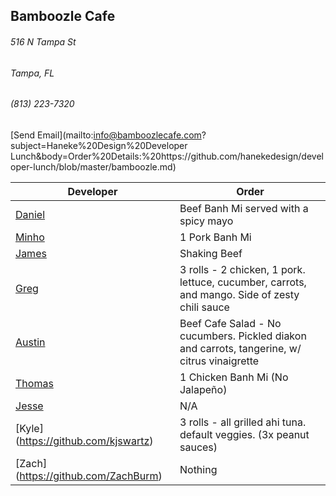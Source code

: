## Bamboozle Cafe
###### 516 N Tampa St
###### Tampa, FL
###### (813) 223-7320
[Send Email](mailto:info@bamboozlecafe.com?subject=Haneke%20Design%20Developer Lunch&body=Order%20Details:%20https://github.com/hanekedesign/developer-lunch/blob/master/bamboozle.md)

Developer     | Order
--------------|---------------------
[Daniel](https://github.com/dtartaglia)           	| Beef Banh Mi served with a spicy mayo
[Minho](https://github.com/minhochoi)               |  1 Pork Banh Mi 
[James](https://github.com/jlandrum)                | Shaking Beef
[Greg](https://github.com/greghochsprung)           | 3 rolls - 2 chicken, 1 pork. lettuce, cucumber, carrots, and mango. Side of zesty chili sauce
[Austin](https://github.com/austinmccarthy-haneke)  | Beef Cafe Salad - No cucumbers. Pickled diakon and carrots, tangerine, w/ citrus vinaigrette
[Thomas](https://github.com/ThomasKomarnicki)       | 1 Chicken Banh Mi (No Jalapeño)
[Jesse](https://github.com/jessecurry)              | N/A
[Kyle] (https://github.com/kjswartz)                | 3 rolls - all grilled ahi tuna. default veggies. (3x peanut sauces) 
[Zach] (https://github.com/ZachBurm)                | Nothing

